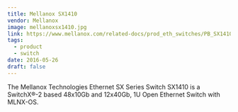 ```yaml
---
title: Mellanox SX1410
vendor: Mellanox
image: mellanoxsx1410.jpg
link: https://www.mellanox.com/related-docs/prod_eth_switches/PB_SX1410.pdf
tags:
  - product
  - switch
date: 2016-05-26
draft: false
---
```


The Mellanox Technologies Ethernet SX Series Switch SX1410 is a SwitchX®-2 based 48x10Gb and 12x40Gb,
1U Open Ethernet Switch with MLNX-OS.
